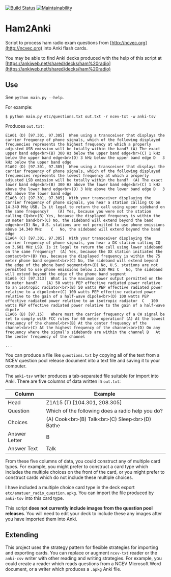 [![Build Status](https://travis-ci.com/JASchilz/Ham2Anki.svg?branch=master)](https://travis-ci.com/JASchilz/Ham2Anki)
[![Maintainability](https://api.codeclimate.com/v1/badges/17923d3985b4809caaf4/maintainability)](https://codeclimate.com/github/JASchilz/Ham2Anki/maintainability)

# Ham2Anki
Script to process ham radio exam questions from [http://ncvec.org](http://ncvec.org) into Anki flash cards.

You may be able to find Anki decks produced with the help of this script at [https://ankiweb.net/shared/decks/ham%20radio](https://ankiweb.net/shared/decks/ham%20radio)

## Use

See `python main.py --help`.

For example:
```
$ python main.py etc/questions.txt out.txt -r ncev-txt -w anki-tsv
```

Produces `out.txt`:
```
E1A01 (D) [97.301, 97.305]	When using a transceiver that displays the carrier frequency of phone signals, which of the following displayed frequencies represents the highest frequency at which a properly adjusted USB emission will be totally within the band?	(A) The exact upper band edge<br>(B) 300 Hz below the upper band edge<br>(C) 1 kHz below the upper band edge<br>(D) 3 kHz below the upper band edge	D	3 kHz below the upper band edge
E1A02 (D) [97.301, 97.305]	When using a transceiver that displays the carrier frequency of phone signals, which of the following displayed frequencies represents the lowest frequency at which a properly adjusted LSB emission will be totally within the band?	(A) The exact lower band edge<br>(B) 300 Hz above the lower band edge<br>(C) 1 kHz above the lower band edge<br>(D) 3 kHz above the lower band edge	D	3 kHz above the lower band edge
E1A03 (C) [97.301, 97.305]	With your transceiver displaying the carrier frequency of phone signals, you hear a station calling CQ on 14.349 MHz USB. Is it legal to return the call using upper sideband on the same frequency?	(A) Yes, because you were not the station calling CQ<br>(B) Yes, because the displayed frequency is within the 20 meter band<br>(C) No, the sideband will extend beyond the band edge<br>(D) No, U.S. stations are not permitted to use phone emissions above 14.340 MHz	C	No, the sideband will extend beyond the band edge
E1A04 (C) [97.301, 97.305] 	With your transceiver displaying the carrier frequency of phone signals, you hear a DX station calling CQ on 3.601 MHz LSB. Is it legal to return the call using lower sideband on the same frequency?	(A) Yes, because the DX station initiated the contact<br>(B) Yes, because the displayed frequency is within the 75 meter phone band segment<br>(C) No, the sideband will extend beyond the edge of the phone band segment<br>(D) No, U.S. stations are not permitted to use phone emissions below 3.610 MHz	C	No, the sideband will extend beyond the edge of the phone band segment
E1A05 (C) [97.313]	What is the maximum power output permitted on the 60 meter band?	(A) 50 watts PEP effective radiated power relative to an isotropic radiator<br>(B) 50 watts PEP effective radiated power relative to a dipole<br>(C) 100 watts PEP effective radiated power relative to the gain of a half-wave dipole<br>(D) 100 watts PEP effective radiated power relative to an isotropic radiator	C	100 watts PEP effective radiated power relative to the gain of a half-wave dipole
E1A06 (B) [97.15]	Where must the carrier frequency of a CW signal be set to comply with FCC rules for 60 meter operation?	(A) At the lowest frequency of the channel<br>(B) At the center frequency of the channel<br>(C) At the highest frequency of the channel<br>(D) On any frequency where the signal’s sidebands are within the channel	B	At the center frequency of the channel

...
```

You can produce a file like `questions.txt` by copying all of the text from a NCEV question pool release document into a text file and saving it to your computer.

The `anki-tsv` writer produces a tab-separated file suitable for import into Anki. There are five columns of data written in `out.txt`:

| Column        | Example                                                |
| ------------- | ------------------------------------------------------ |
| Head          | Z1A15 (T) [104.301, 208.305]                           |
| Question      | Which of the following does a radio help you do?       |
| Choices       | (A) Cook\<br\>(B) Talk\<br\>(C) Sleep\<br\>(D) Bathe   |
| Answer Letter | B                                                      |
| Answer Text   | Talk                                                   |

From these five columns of data, you could construct any of multiple card types. For example, you might prefer to construct a card type which includes the multiple choices on the front of the card, or you might prefer to construct cards which do not include these multiple choices.

I have included a multiple choice card type in the deck export `etc/amatuer_radio_question.apkg`. You can import the file produced by `anki-tsv` into this card type.

This script **does not currently include images from the question pool releases**. You will need to edit your deck to include these any images after you have imported them into Anki.

## Extending

This project uses the strategy pattern for flexible strategies for importing and exporting cards. You can replace or augment `ncev-txt` reader or the `anki-csv` writer with other reading and writing strategies. For example, you could create a reader which reads questions from a NCEV Microsoft Word document, or a writer which produces a `.apkg` Anki file.


